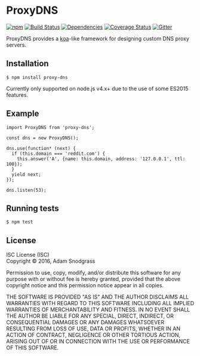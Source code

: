 ProxyDNS
===============
[![npm](https://img.shields.io/npm/v/proxy-dns.svg)](https://www.npmjs.com/package/proxy-dns)
[![Build Status](https://travis-ci.org/RegulateDNS/proxy-dns.svg?branch=master)](https://travis-ci.org/RegulateDNS/proxy-dns)
[![Dependencies](https://david-dm.org/RegulateDNS/proxy-dns.svg)]()
[![Coverage Status](https://coveralls.io/repos/RegulateDNS/proxy-dns/badge.svg?branch=master&service=github)](https://coveralls.io/github/RegulateDNS/proxy-dns?branch=master)
[![Gitter](https://badges.gitter.im/RegulateDNS/proxy-dns.svg)](https://gitter.im/RegulateDNS/proxy-dns?utm_source=badge&utm_medium=badge&utm_campaign=pr-badge)  

ProxyDNS provides a [koa](https://github.com/koajs/koa)-like framework for designing custom DNS proxy servers.  


## Installation

```
$ npm install proxy-dns
```
Currently only supported on node.js v4.x+ due to the use of some ES2015 features.

## Example

```
import ProxyDNS from 'proxy-dns';

const dns = new ProxyDNS();

dns.use(function* (next) {
  if (this.domain === 'reddit.com') {
    this.answer('A', {name: this.domain, address: '127.0.0.1', ttl: 100});
  }
  yield next;
});

dns.listen(53);

```

## Running tests

```
$ npm test
```

## License

ISC License (ISC)  
Copyright &copy; 2016, Adam Snodgrass

Permission to use, copy, modify, and/or distribute this software for any purpose with or without fee is hereby granted, provided that the above copyright notice and this permission notice appear in all copies.

THE SOFTWARE IS PROVIDED "AS IS" AND THE AUTHOR DISCLAIMS ALL WARRANTIES WITH REGARD TO THIS SOFTWARE INCLUDING ALL IMPLIED WARRANTIES OF MERCHANTABILITY AND FITNESS. IN NO EVENT SHALL THE AUTHOR BE LIABLE FOR ANY SPECIAL, DIRECT, INDIRECT, OR CONSEQUENTIAL DAMAGES OR ANY DAMAGES WHATSOEVER RESULTING FROM LOSS OF USE, DATA OR PROFITS, WHETHER IN AN ACTION OF CONTRACT, NEGLIGENCE OR OTHER TORTIOUS ACTION, ARISING OUT OF OR IN CONNECTION WITH THE USE OR PERFORMANCE OF THIS SOFTWARE.
